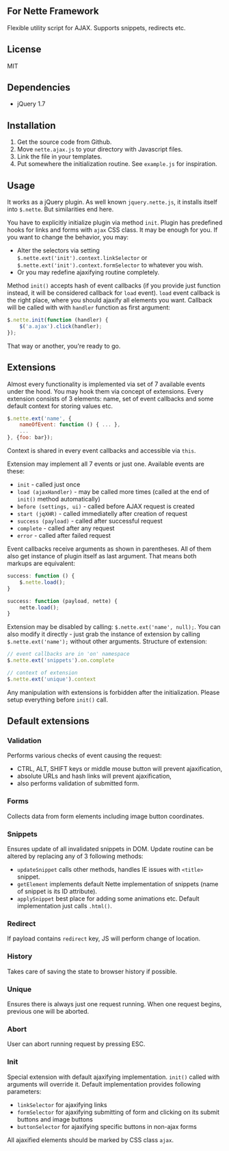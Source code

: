 ## For Nette Framework

Flexible utility script for AJAX. Supports snippets, redirects etc.

## License

MIT

## Dependencies

- jQuery 1.7

## Installation

1. Get the source code from Github.
2. Move `nette.ajax.js` to your directory with Javascript files.
3. Link the file in your templates.
4. Put somewhere the initialization routine. See `example.js` for inspiration.

## Usage

It works as a jQuery plugin. As well known `jquery.nette.js`, it installs itself into `$.nette`. But similarities end here.

You have to explicitly initialize plugin via method `init`. Plugin has predefined hooks for links and forms with `ajax` CSS class. It may be enough for you. If you want to change the behavior, you may:

* Alter the selectors via setting `$.nette.ext('init').context.linkSelector` or `$.nette.ext('init').context.formSelector` to whatever you wish.
* Or you may redefine ajaxifying routine completely.

Method `init()` accepts hash of event callbacks (if you provide just function instead, it will be considered callback for `load` event). `load` event callback is the right place, where you should ajaxify all elements you want. Callback will be called with with `handler` function as first argument:

```js
$.nette.init(function (handler) {
	$('a.ajax').click(handler);
});
```

That way or another, you're ready to go.

## Extensions

Almost every functionality is implemented via set of 7 available events under the hood. You may hook them via concept of extensions. Every extension consists of 3 elements: name, set of event callbacks and some default context for storing values etc.

```js
$.nette.ext('name', {
	nameOfEvent: function () { ... },
	...
}, {foo: bar});
```

Context is shared in every event callbacks and accessible via `this`.

Extension may implement all 7 events or just one. Available events are these:

- `init` -  called just once
- `load (ajaxHandler)` - may be called more times (called at the end of `init()` method automatically)
- `before (settings, ui)` - called before AJAX request is created
- `start (jqXHR)` - called immediatelly after creation of request
- `success (payload)` - called after successful request
- `complete` - called after any request
- `error` - called after failed request

Event callbacks receive arguments as shown in parentheses. All of them also get instance of plugin itself as last argument. That means both markups are equivalent:

```js
success: function () {
	$.nette.load();
}
```

```js
success: function (payload, nette) {
	nette.load();
}
```

Extension may be disabled by calling: `$.nette.ext('name', null);`. You can also modify it directly - just grab the instance of extension by calling `$.nette.ext('name');` without other arguments. Structure of extension:

```js
// event callbacks are in 'on' namespace
$.nette.ext('snippets').on.complete
```

```js
// context of extension
$.nette.ext('unique').context
```

Any manipulation with extensions is forbidden after the initialization. Please setup everything before `init()` call.

## Default extensions

### Validation

Performs various checks of event causing the request:

- CTRL, ALT, SHIFT keys or middle mouse button will prevent ajaxification,
- absolute URLs and hash links will prevent ajaxification,
- also performs validation of submitted form.

### Forms

Collects data from form elements including image button coordinates.

### Snippets

Ensures update of all invalidated snippets in DOM. Update routine can be altered by replacing any of 3 following methods:

- `updateSnippet` calls other methods, handles IE issues with `<title>` snippet.
- `getElement` implements default Nette implementation of snippets (name of snippet is its ID attribute).
- `applySnippet` best place for adding some animations etc. Default implementation just calls `.html()`.

### Redirect

If payload contains `redirect` key, JS will perform change of location.

### History

Takes care of saving the state to browser history if possible.

### Unique

Ensures there is always just one request running. When one request begins, previous one will be aborted.

### Abort

User can abort running request by pressing ESC.

### Init

Special extension with default ajaxifying implementation. `init()` called with arguments will override it. Default implementation provides following parameters:

- `linkSelector` for ajaxifying links
- `formSelector` for ajaxifying submitting of form and clicking on its submit buttons and image buttons
- `buttonSelector` for ajaxifying specific buttons in non-ajax forms

All ajaxified elements should be marked by CSS class `ajax`.
